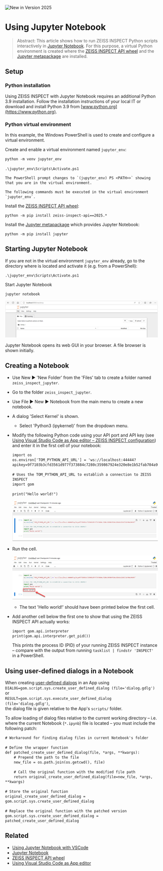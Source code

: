 ![New in Version 2025](https://img.shields.io/badge/New-Version_2025-orange)

# Using Jupyter Notebook

> Abstract: This article shows how to run ZEISS INSPECT Python scripts interactively in [Jupyter Notebook](https://jupyter.org/). For this purpose, a virtual Python environment is created where the [ZEISS INSPECT API wheel](https://pypi.org/project/zeiss-inspect-api/) and the [Jupyter metapackage](https://pypi.org/project/jupyter/) are installed.

## Setup

### Python installation

Using ZEISS INSPECT with Jupyter Notebook requires an additional Python 3.9 installation. Follow the installation instructions of your local IT or download and install Python 3.9 from [www.python.org](https://www.python.org).

### Python virtual environment

In this example, the Windows PowerShell is used to create and configure a virtual environment.

Create and enable a virtual environment named `jupyter_env`:

```{code-block} powershell
python -m venv jupyter_env

.\jupyter_env\Scripts\Activate.ps1
```

```{note}
The PowerShell prompt changes to `(jupyter_env) PS <PATH>>` showing that you are in the virtual environment.
```

```{important}
The following commands must be executed in the virtual environment `jupyter_env`.
```

Install the [ZEISS INSPECT API wheel](https://pypi.org/project/zeiss-inspect-api/):

```{code-block} powershell
python -m pip install zeiss-inspect-api==2025.*
```

Install the [Jupyter metapackage](https://pypi.org/project/jupyter/) which provides Jupyter Notebook:

```{code-block} powershell
python -m pip install jupyter
```

## Starting Jupyter Notebook

If you are not in the virtual environment `jupyter_env` already, go to the directory where is located and activate it (e.g. from a PowerShell):

```{code-block} powershell
.\jupyter_env\Scripts\Activate.ps1
```

Start Jupyter Notebook

```{code-block} powershell
jupyter notebook
```

![Jupyter file browser](assets/jupyter_web_gui-1.png)

Jupyter Notebook opens its web GUI in your browser. A file browser is shown initially.

## Creating a Notebook

* Use New ► 'New Folder' from the 'Files' tab to create a folder named `zeiss_inspect_jupyter`.
* Go to the folder `zeiss_inspect_jupyter`.
* Use File ► New ► Notebook from the main menu to create a new notebook.
* A dialog 'Select Kernel' is shown.
  * Select 'Python3 (ipykernel)' from the dropdown menu.
* Modify the following Python code using your API port and API key (see <a href="../using_vscode_editor/using_vscode_editor.html#zeiss-inspect-configuration">Using Visual Studio Code as App editor &ndash; ZEISS INSPECT configuration</a>) and enter it in the first cell of your notebook:

    ```{code-block} python
    import os
    os.environ['TOM_PYTHON_API_URL'] = 'ws://localhost:44444?apikey=9f7103b3cfd3561d977f373884c7280c359867924e320e8e1b52fab704a9435f'

    # Uses the TOM_PYTHON_API_URL to establish a connection to ZEISS INSPECT
    import gom

    print("Hello world!")
    ```
    
    ![Jupyter Notebook - Cell 1](assets/notebook-0.png)

* Run the cell.

  ![Jupyter Notebook - Result 1](assets/notebook-1.png)

  * The text 'Hello world!' should have been printed below the first cell.

* Add another cell below the first one to show that using the ZEISS INSPECT API actually works:

    ```{code-block} python
    import gom.api.interpreter
    print(gom.api.interpreter.get_pid())
    ```

    This prints the process ID (PID) of your running ZEISS INSPECT instance &ndash; compare with the output from running `tasklist | findstr 'INSPECT'` in a PowerShell.

## Using user-defined dialogs in a Notebook

When creating [user-defined dialogs](../user_defined_dialogs/user_defined_dialogs.md) in an App using\
`DIALOG=gom.script.sys.create_user_defined_dialog (file='dialog.gdlg')`\
or\
`RESULT=gom.script.sys.execute_user_defined_dialog (file='dialog.gdlg')`,\
the dialog file is given relative to the App's `scripts/` folder.

To allow loading of dialog files relative to the current working directory &ndash; i.e. where the current Notebook (`*.ipynb`) file is located &ndash; you must include the following patch:

```{code-block} python
# Workaround for finding dialog files in current Notebook's folder

# Define the wrapper function
def patched_create_user_defined_dialog(file, *args, **kwargs):
    # Prepend the path to the file
    new_file = os.path.join(os.getcwd(), file)
    
    # Call the original function with the modified file path
    return original_create_user_defined_dialog(file=new_file, *args, **kwargs)

# Store the original function
original_create_user_defined_dialog = gom.script.sys.create_user_defined_dialog

# Replace the original function with the patched version
gom.script.sys.create_user_defined_dialog = patched_create_user_defined_dialog
```

## Related

* [Using Jupyter Notebook with VSCode](using_jupyter_and_vscode)
* [Jupyter Notebook](https://jupyter.org/)
* [ZEISS INSPECT API wheel](https://pypi.org/project/zeiss-inspect-api/)
* [Using Visual Studio Code as App editor](../using_vscode_editor/using_vscode_editor.md)
